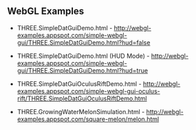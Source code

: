 WebGL Examples
--------------

* THREE.SimpleDatGuiDemo.html - 
  http://webgl-examples.appspot.com/simple-webgl-gui/THREE.SimpleDatGuiDemo.html?hud=false

* THREE.SimpleDatGuiDemo.html (HUD Mode) - 
  http://webgl-examples.appspot.com/simple-webgl-gui/THREE.SimpleDatGuiDemo.html?hud=true

* THREE.SimpleDatGuiOculusRiftDemo.html - 
  http://webgl-examples.appspot.com/simple-webgl-gui-oculus-rift/THREE.SimpleDatGuiOculusRiftDemo.html

* THREE.GrowingWaterMelonSimulation.html - 
  http://webgl-examples.appspot.com/square-melon/melon.html